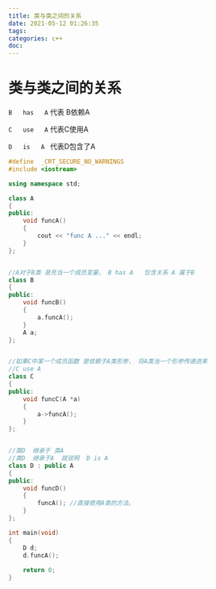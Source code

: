 ```yaml
---
title: 类与类之间的关系
date: 2021-05-12 01:26:35
tags:
categories: c++
doc:
---
```


# 类与类之间的关系

`B   has   A`   代表 B依赖A

`C   use   A`  代表C使用A

`D   is	  A `  代表D包含了A

```cpp
#define  _CRT_SECURE_NO_WARNINGS 
#include <iostream>

using namespace std;

class A
{
public:
	void funcA()
	{
		cout << "func A ..." << endl;
	}
};


//A对于B类 是充当一个成员变量， B has A   包含关系 A 属于B
class B
{
public:
	void funcB()
	{
		a.funcA();
	}
	A a;
};


//如果C中某一个成员函数 是依赖于A类形参， 将A类当一个形参传递进来
//C use A
class C
{
public:
	void funcC(A *a)
	{
		a->funcA();
	}
};


//类D  继承于 类A
//类D  继承于A  就说明  D is A
class D : public A
{
public:
	void funcD()
	{
		funcA(); //直接使用A类的方法。
	}
};

int main(void)
{
	D d;
	d.funcA();
	
	return 0;
}
```


